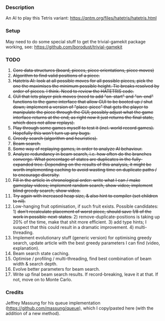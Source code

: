 ### Description
An AI to play this Tetris variant: https://qntm.org/files/hatetris/hatetris.html

### Setup
May need to do some special stuff to get the trivial-gamekit package working, see: https://github.com/borodust/trivial-gamekit

### TODO
1. ~~Core data structures (board, pieces, piece orientations, piece moves)~~
2. ~~Algorithm to find valid positions of a piece.~~
3. ~~Hatetris AI: look at all possible moves for all possible pieces, pick the one the maximises the minimum possible height. Tie breaks resolved by order of pieces. I think. Need to review the HATETRIS code.~~
4. ~~GUI that lets player pick moves (need to add "on-start" and "on-end" functions to the game interface that allow GUI to be booted up / shut down; implement a version of "place-piece" that gets the player to manipulate the piece through the GUI; possibly adjust what the game interface returns at the end, as right now it just returns the final state, which does not allow replays).~~
5. ~~Play through some games myself to test it (incl. world record games). Hopefully this won't turn up any bugs.~~
6. ~~Greedy search (algorithm and heuristics).~~
7. ~~Beam search.~~
8. ~~Some way of replaying games, in order to analyze AI behaviour.~~
9. ~~Analyze redundancy in beam search, i.e. how often do the branches converge. What percentage of states are duplicates in the fully-expanded tree. Depending on the results of this analysis, it might be worth implementing caching to avoid wasting time on duplicate paths / to encourage diversity.~~
10. ~~Fill in the article in chronological order: write what I can / make gameplay videos; implement random search, show video; implement blind greedy search, show video.~~
11. ~~Try again with increased heap size, & also hint to compiler (set children to nil).~~
12. Low-hanging fruit optimisation, if such fruit exists. Possible candidates: 1) ~~don't recalculate placement of worst piece, should save 1/8 of the work in possible-next-states.~~ 2) remove-duplicate-positions is taking up 20% of the time, make that shit more efficient. 3) add type hints; I suspect that this could result in a dramatic improvement. 4) multi-threading.
13. Implement evolutionary stuff (generic version) for optimising greedy search, update article with the best greedy parameters I can find (video, explanation).
14. Beam search state caching.
15. Optimise / profiling / multi-threading, find best combination of beam width & search depth.
16. Evolve better parameters for beam search.
17. Write up final beam search results. If record-breaking, leave it at that. If not, move on to Monte Carlo.

### Credits
Jeffrey Massung for his queue implementation (https://github.com/massung/queue), which I copy/pasted here (with the addition of a new method).
